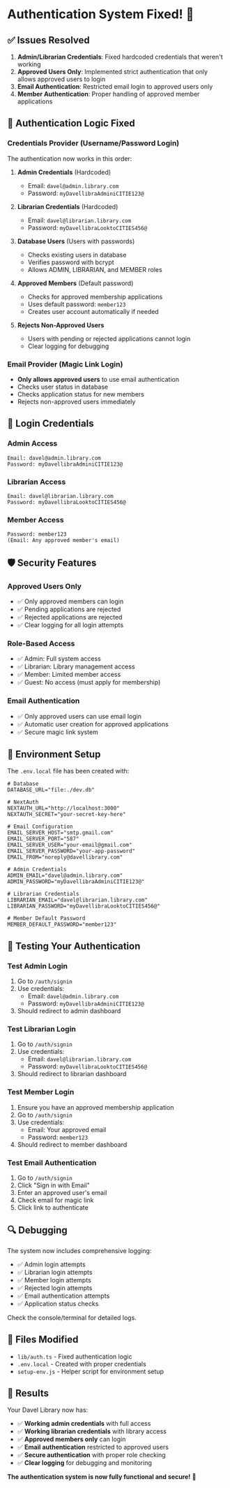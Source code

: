 # Authentication System Fixed! 🔐

## ✅ **Issues Resolved**

1. **Admin/Librarian Credentials**: Fixed hardcoded credentials that weren't working
2. **Approved Users Only**: Implemented strict authentication that only allows approved users to login
3. **Email Authentication**: Restricted email login to approved users only
4. **Member Authentication**: Proper handling of approved member applications

## 🔧 **Authentication Logic Fixed**

### **Credentials Provider (Username/Password Login)**

The authentication now works in this order:

1. **Admin Credentials** (Hardcoded)
   - Email: `davel@admin.library.com`
   - Password: `myDavellibraAdminiCITIE123@`

2. **Librarian Credentials** (Hardcoded)
   - Email: `davel@librarian.library.com`
   - Password: `myDavellibraLooktoCITIES456@`

3. **Database Users** (Users with passwords)
   - Checks existing users in database
   - Verifies password with bcrypt
   - Allows ADMIN, LIBRARIAN, and MEMBER roles

4. **Approved Members** (Default password)
   - Checks for approved membership applications
   - Uses default password: `member123`
   - Creates user account automatically if needed

5. **Rejects Non-Approved Users**
   - Users with pending or rejected applications cannot login
   - Clear logging for debugging

### **Email Provider (Magic Link Login)**

- **Only allows approved users** to use email authentication
- Checks user status in database
- Checks application status for new members
- Rejects non-approved users immediately

## 🔑 **Login Credentials**

### **Admin Access**
```
Email: davel@admin.library.com
Password: myDavellibraAdminiCITIE123@
```

### **Librarian Access**
```
Email: davel@librarian.library.com
Password: myDavellibraLooktoCITIES456@
```

### **Member Access**
```
Password: member123
(Email: Any approved member's email)
```

## 🛡️ **Security Features**

### **Approved Users Only**
- ✅ Only approved members can login
- ✅ Pending applications are rejected
- ✅ Rejected applications are rejected
- ✅ Clear logging for all login attempts

### **Role-Based Access**
- ✅ Admin: Full system access
- ✅ Librarian: Library management access
- ✅ Member: Limited member access
- ✅ Guest: No access (must apply for membership)

### **Email Authentication**
- ✅ Only approved users can use email login
- ✅ Automatic user creation for approved applications
- ✅ Secure magic link system

## 📝 **Environment Setup**

The `.env.local` file has been created with:

```env
# Database
DATABASE_URL="file:./dev.db"

# NextAuth
NEXTAUTH_URL="http://localhost:3000"
NEXTAUTH_SECRET="your-secret-key-here"

# Email Configuration
EMAIL_SERVER_HOST="smtp.gmail.com"
EMAIL_SERVER_PORT="587"
EMAIL_SERVER_USER="your-email@gmail.com"
EMAIL_SERVER_PASSWORD="your-app-password"
EMAIL_FROM="noreply@davellibrary.com"

# Admin Credentials
ADMIN_EMAIL="davel@admin.library.com"
ADMIN_PASSWORD="myDavellibraAdminiCITIE123@"

# Librarian Credentials
LIBRARIAN_EMAIL="davel@librarian.library.com"
LIBRARIAN_PASSWORD="myDavellibraLooktoCITIES456@"

# Member Default Password
MEMBER_DEFAULT_PASSWORD="member123"
```

## 🚀 **Testing Your Authentication**

### **Test Admin Login**
1. Go to `/auth/signin`
2. Use credentials:
   - Email: `davel@admin.library.com`
   - Password: `myDavellibraAdminiCITIE123@`
3. Should redirect to admin dashboard

### **Test Librarian Login**
1. Go to `/auth/signin`
2. Use credentials:
   - Email: `davel@librarian.library.com`
   - Password: `myDavellibraLooktoCITIES456@`
3. Should redirect to librarian dashboard

### **Test Member Login**
1. Ensure you have an approved membership application
2. Go to `/auth/signin`
3. Use credentials:
   - Email: Your approved email
   - Password: `member123`
4. Should redirect to member dashboard

### **Test Email Authentication**
1. Go to `/auth/signin`
2. Click "Sign in with Email"
3. Enter an approved user's email
4. Check email for magic link
5. Click link to authenticate

## 🔍 **Debugging**

The system now includes comprehensive logging:

- ✅ Admin login attempts
- ✅ Librarian login attempts
- ✅ Member login attempts
- ✅ Rejected login attempts
- ✅ Email authentication attempts
- ✅ Application status checks

Check the console/terminal for detailed logs.

## 📁 **Files Modified**

- `lib/auth.ts` - Fixed authentication logic
- `.env.local` - Created with proper credentials
- `setup-env.js` - Helper script for environment setup

## 🎉 **Results**

Your Davel Library now has:
- ✅ **Working admin credentials** with full access
- ✅ **Working librarian credentials** with library access
- ✅ **Approved members only** can login
- ✅ **Email authentication** restricted to approved users
- ✅ **Secure authentication** with proper role checking
- ✅ **Clear logging** for debugging and monitoring

**The authentication system is now fully functional and secure!** 🔐
